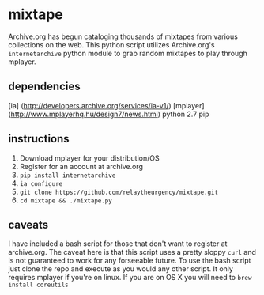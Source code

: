 # mixtape

Archive.org has begun cataloging thousands of mixtapes from various collections on the web. This python script utilizes Archive.org's `internetarchive` python module to grab random mixtapes to play through mplayer.

## dependencies

[ia] (http://developers.archive.org/services/ia-v1/)
[mplayer] (http://www.mplayerhq.hu/design7/news.html)
python 2.7
pip

## instructions

1. Download mplayer for your distribution/OS
2. Register for an account at archive.org
3. `pip install internetarchive`
4. `ia configure`
5. `git clone https://github.com/relaytheurgency/mixtape.git`
6. `cd mixtape && ./mixtape.py`

## caveats

I have included a bash script for those that don't want to register at archive.org. The caveat here is that this script uses a pretty sloppy `curl` and is not guaranteed to work for any forseeable future. To use the bash script just clone the repo and execute as you would any other script. It only requires mplayer if you're on linux. If you are on OS X you will need to `brew install coreutils`
